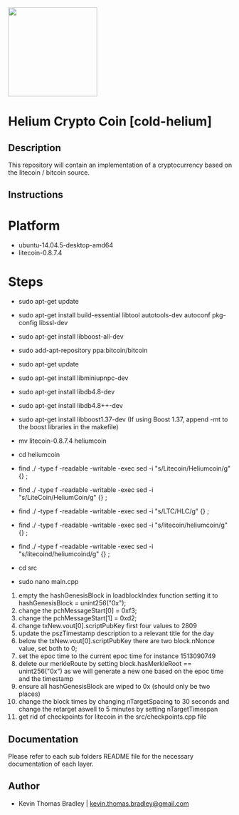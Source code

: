 <img src="https://github.com/kevinthomasbradley/cold-helium/blob/master/styles/logo.png" width="200"> 

# Helium Crypto Coin [cold-helium]

## Description

This repository will contain an implementation of a cryptocurrency based on the litecoin / bitcoin source.

## Instructions

# Platform
* ubuntu-14.04.5-desktop-amd64
* litecoin-0.8.7.4

# Steps
* sudo apt-get update
* sudo apt-get install build-essential libtool autotools-dev autoconf pkg-config libssl-dev
* sudo apt-get install libboost-all-dev
* sudo add-apt-repository ppa:bitcoin/bitcoin
* sudo apt-get update
* sudo apt-get install libminiupnpc-dev 

* sudo apt-get install libdb4.8-dev
* sudo apt-get install libdb4.8++-dev
* sudo apt-get install libboost1.37-dev
(If using Boost 1.37, append -mt to the boost libraries in the makefile)

* mv litecoin-0.8.7.4 heliumcoin
* cd heliumcoin

* find ./ -type f -readable -writable -exec sed -i "s/Litecoin/Heliumcoin/g" {} \;
* find ./ -type f -readable -writable -exec sed -i "s/LiteCoin/HeliumCoin/g" {} \;
* find ./ -type f -readable -writable -exec sed -i "s/LTC/HLC/g" {} \;
* find ./ -type f -readable -writable -exec sed -i "s/litecoin/heliumcoin/g" {} \;
* find ./ -type f -readable -writable -exec sed -i "s/litecoind/heliumcoind/g" {} \;

* cd src
* sudo nano main.cpp

1. empty the hashGenesisBlock in loadblockIndex function setting it to hashGenesisBlock = unint256("0x");
2. change the pchMessageStart[0] = 0xf3;
3. change the pchMessageStart[1] = 0xd2;
4. change txNew.vout[0].scriptPubKey first four values to 2809
5. update the pszTimestamp description to a relevant title for the day
6. below the txNew.vout[0].scriptPubKey there are two block.nNonce value, set both to 0;
7. set the epoc time to the current epoc time for instance 1513090749
8. delete our merkleRoute by setting block.hasMerkleRoot == unint256("0x") as we will generate a new one based on the epoc time and the timestamp
9. ensure all hashGenesisBlock are wiped to 0x (should only be two places)
10. change the block times by changing nTargetSpacing to 30 seconds and change the retarget aswell to 5 minutes by setting nTargetTimespan
11. get rid of checkpoints for litecoin in the src/checkpoints.cpp file

## Documentation

Please refer to each sub folders README file for the necessary documentation of each layer.

## Author
* Kevin Thomas Bradley | kevin.thomas.bradley@gmail.com
